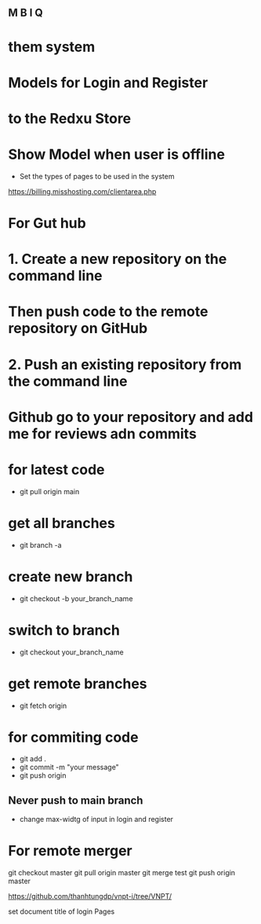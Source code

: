 ## M B I Q

# them system

# Models for Login and Register

# to the Redxu Store

# Show Model when user is offline

- Set the types of pages to be used in the system

https://billing.misshosting.com/clientarea.php

# For Gut hub

# 1. Create a new repository on the command line

# Then push code to the remote repository on GitHub

# 2. Push an existing repository from the command line

# Github go to your repository and add me for reviews adn commits

# for latest code

- git pull origin main

# get all branches

- git branch -a

# create new branch

- git checkout -b your_branch_name

# switch to branch

- git checkout your_branch_name

# get remote branches

- git fetch origin

# for commiting code

- git add .
- git commit -m "your message"
- git push origin

## Never push to main branch


* change max-widtg of input in login and register

# For remote merger
git checkout master
git pull origin master
git merge test
git push origin master

https://github.com/thanhtungdp/vnpt-i/tree/VNPT/

set document title of login Pages 